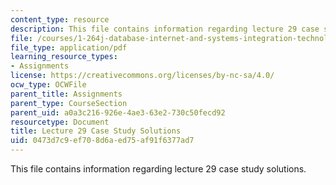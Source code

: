 ```yaml
---
content_type: resource
description: This file contains information regarding lecture 29 case study solutions.
file: /courses/1-264j-database-internet-and-systems-integration-technologies-fall-2013/0473d7c9ef708d6aed75af91f6377ad7_MIT1_264JF13_L29_sol.pdf
file_type: application/pdf
learning_resource_types:
- Assignments
license: https://creativecommons.org/licenses/by-nc-sa/4.0/
ocw_type: OCWFile
parent_title: Assignments
parent_type: CourseSection
parent_uid: a0a3c216-926e-4ae3-63e2-730c50fecd92
resourcetype: Document
title: Lecture 29 Case Study Solutions
uid: 0473d7c9-ef70-8d6a-ed75-af91f6377ad7
---
```

This file contains information regarding lecture 29 case study solutions.
